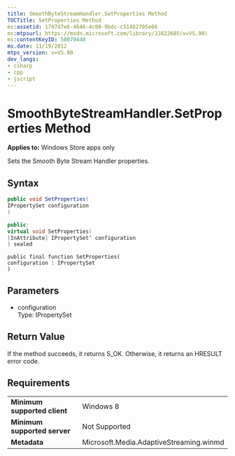 ```yaml
---
title: SmoothByteStreamHandler.SetProperties Method
TOCTitle: SetProperties Method
ms:assetid: 1797d7e6-4646-4c00-9bdc-c51462705e66
ms:mtpsurl: https://msdn.microsoft.com/library/JJ822685(v=VS.90)
ms:contentKeyID: 50079440
ms.date: 11/19/2012
mtps_version: v=VS.90
dev_langs:
- csharp
- cpp
- jscript
---
```


# SmoothByteStreamHandler.SetProperties Method

**Applies to:** Windows Store apps only

Sets the Smooth Byte Stream Handler properties.

## Syntax

```csharp
public void SetProperties(
IPropertySet configuration
)
```

```cpp
public:
virtual void SetProperties(
[InAttribute] IPropertySet^ configuration
) sealed
```

```jscript
public final function SetProperties(
configuration : IPropertySet
)
```

## Parameters

  - configuration  
    Type: IPropertySet

## Return Value

If the method succeeds, it returns S\_OK. Otherwise, it returns an HRESULT error code.

## Requirements

|||
|--- |--- |
|**Minimum supported client**|Windows 8|
|**Minimum supported server**|Not Supported|
|**Metadata**|Microsoft.Media.AdaptiveStreaming.winmd|

